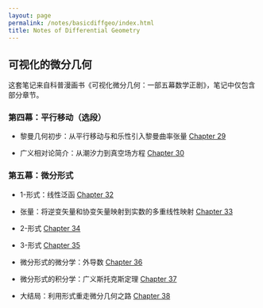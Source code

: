 ```yaml
---
layout: page
permalink: /notes/basicdiffgeo/index.html
title: Notes of Differential Geometry
---
```


## 可视化的微分几何

这套笔记来自科普漫画书《可视化微分几何：一部五幕数学正剧》，笔记中仅包含部分章节。


### 第四幕：平行移动（选段）


- 黎曼几何初步：从平行移动与和乐性引入黎曼曲率张量 [Chapter 29](https://zeroovector.github.io/notes/basicdiffgeo_pdf/diffgeo_29.pdf)

- 广义相对论简介：从潮汐力到真空场方程 [Chapter 30](https://zeroovector.github.io/notes/basicdiffgeo_pdf/diffgeo_30.pdf)


### 第五幕：微分形式



- 1-形式：线性泛函 [Chapter 32](https://zeroovector.github.io/notes/basicdiffgeo_pdf/diffgeo_32.pdf)

- 张量：将逆变矢量和协变矢量映射到实数的多重线性映射 [Chapter 33](https://zeroovector.github.io/notes/basicdiffgeo_pdf/diffgeo_33.pdf)

- 2-形式 [Chapter 34](https://zeroovector.github.io/notes/basicdiffgeo_pdf/diffgeo_34.pdf)

- 3-形式 [Chapter 35](https://zeroovector.github.io/notes/basicdiffgeo_pdf/diffgeo_35.pdf)

- 微分形式的微分学：外导数 [Chapter 36](https://zeroovector.github.io/notes/basicdiffgeo_pdf/diffgeo_36.pdf)

- 微分形式的积分学：广义斯托克斯定理 [Chapter 37](https://zeroovector.github.io/notes/basicdiffgeo_pdf/diffgeo_37.pdf)

- 大结局：利用形式重走微分几何之路 [Chapter 38](https://zeroovector.github.io/notes/basicdiffgeo_pdf/diffgeo_38.pdf)




